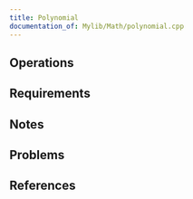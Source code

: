 ```yaml
---
title: Polynomial
documentation_of: Mylib/Math/polynomial.cpp
---
```


## Operations

## Requirements

## Notes

## Problems

## References
